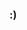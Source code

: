 ### :)

<!--
**dehoisted/dehoisted** is a ✨ _special_ ✨ repository because its `README.md` (this file) appears on your GitHub profile.

- Languages
  - I mostly do C++
  - Interested in PE exploitation, game cheats, software cracking, malware, and more
- My Discord ID is 790569707765497886

<br>
<a href="https://github.com/dodging?tab=repositories">
  <img align="center" src="https://github-readme-stats.vercel.app/api/top-langs/?username=dehoisted&theme=chartreuse-dark" />
</a>
<br>
<br>

